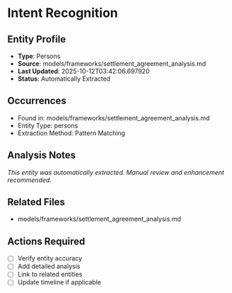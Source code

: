 # Intent Recognition

## Entity Profile
- **Type**: Persons
- **Source**: models/frameworks/settlement_agreement_analysis.md
- **Last Updated**: 2025-10-12T03:42:06.697920
- **Status**: Automatically Extracted

## Occurrences
- Found in: models/frameworks/settlement_agreement_analysis.md
- Entity Type: persons
- Extraction Method: Pattern Matching

## Analysis Notes
*This entity was automatically extracted. Manual review and enhancement recommended.*

## Related Files
- models/frameworks/settlement_agreement_analysis.md

## Actions Required
- [ ] Verify entity accuracy
- [ ] Add detailed analysis
- [ ] Link to related entities
- [ ] Update timeline if applicable
